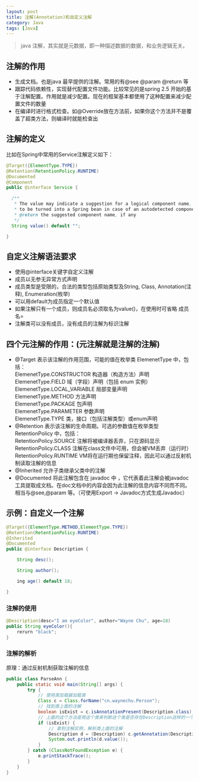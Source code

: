 ```yaml
---
layout: post
title: 注解(Annotation)和自定义注解
category: Java
tags: [Java]
---
```


> java 注解，其实就是元数据，即一种描述数据的数据，和业务逻辑无关。

## 注解的作用

- 生成文档。也是java 最早提供的注解。常用的有@see @param @return 等
- 跟踪代码依赖性，实现替代配置文件功能。比较常见的是spring 2.5 开始的基于注解配置。作用就是减少配置。现在的框架基本都使用了这种配置来减少配置文件的数量
- 在编译时进行格式检查。如@Override放在方法前，如果你这个方法并不是覆盖了超类方法，则编译时就能检查出

## 注解的定义

比如在Spring中常用的Service注解定义如下：
```java
@Target({ElementType.TYPE})
@Retention(RetentionPolicy.RUNTIME)
@Documented
@Component
public @interface Service {

  /**
   * The value may indicate a suggestion for a logical component name,
   * to be turned into a Spring bean in case of an autodetected component.
   * @return the suggested component name, if any
   */
  String value() default "";

}
```

## 自定义注解语法要求

- 使用@interface关键字自定义注解
- 成员以无参无异常方式声明
- 成员类型是受限的，合法的类型包括原始类型及String, Class, Annotation(注释), Enumeration(枚举)
- 可以用default为成员指定一个默认值
- 如果注解只有一个成员，则成员名必须取名为value()，在使用时可省略 成员名=
- 注解类可以没有成员，没有成员的注解为标识注解

## 四个元注解的作用：(元注解就是注解的注解)

- @Target 表示该注解的作用范围，可能的值在枚举类 ElemenetType 中，包括：  
    ElemenetType.CONSTRUCTOR    构造器（构造方法）声明  
    ElemenetType.FIELD    域（字段）声明（包括 enum 实例）  
    ElemenetType.LOCAL_VARIABLE    局部变量声明  
    ElemenetType.METHOD    方法声明  
    ElemenetType.PACKAGE    包声明  
    ElemenetType.PARAMETER    参数声明  
    ElemenetType.TYPE    类，接口（包括注解类型）或enum声明  
- @Retention 表示该注解的生命周期。可选的参数值在枚举类型 RetentionPolicy 中，包括：  
    RetentionPolicy.SOURCE    注解将被编译器丢弃，只在源码显示  
    RetentionPolicy.CLASS    注解在class文件中可用，但会被VM丢弃（运行时）  
    RetentionPolicy.RUNTIME   VM将在运行期也保留注释，因此可以通过反射机制读取注解的信息  
- @Inherited 允许子类继承父类中的注解  
- @Documented 将此注解包含在 javadoc 中 ，它代表着此注解会被javadoc工具提取成文档。在doc文档中的内容会因为此注解的信息内容不同而不同。相当与@see,@param 等。（可使用Export -> Javadoc方式生成Javadoc）

## 示例：自定义一个注解

```java
@Target({ElementType.METHOD,ElementType.TYPE})
@Retention(RetentionPolicy.RUNTIME)
@Inherited
@Documented
public @interface Description {

    String desc();

    String author();

    ing age() default 18;

}
```

### 注解的使用

```java
@Description(desc="I am eyeColor", author="Wayne Chu", age=18)
public String eyeColor(){
    rerurn "black";
}
```

### 注解的解析

原理：通过反射机制获取注解的信息
```java
public class ParseAnn {
    public static void main(String[] args) {
        try {
            // 使用类加载器加载类
            Class c = Class.forName("cn.waynechu.Person");
            // 找到类上面的注解
            boolean isExist = c.isAnnotationPresent(Description.class);
            // 上面的这个方法是用这个类来判断这个类是否存在Description这样的一个注解
            if (isExist) {
                // 拿到注解实例，解析类上面的注解
                Description d = (Description) c.getAnnotation(Description.class);
                System.out.println(d.value());
            }
        } catch (ClassNotFoundException e) {
            e.printStackTrace();
        }
    }
}
```
